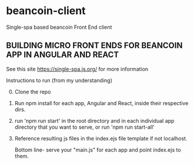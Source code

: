 # beancoin-client
Single-spa based beancoin Front End client


## BUILDING MICRO FRONT ENDS FOR BEANCOIN APP IN ANGULAR AND REACT

See this site https://single-spa.js.org/ for more information


Instructions to run (from my understanding)

0. Clone the repo
1. Run npm install for each app, Angular and React, inside their respective dirs.
2. run 'npm run start' in the root directory and in each individual app directory that you want to serve, or run 'npm run start-all'
3. Reference resulting js files in the index.ejs file template if not localhost. 
   
   Bottom line- serve your "main.js" for each app and point index.ejs to them. 